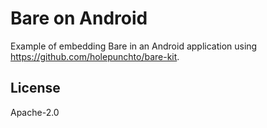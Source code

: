 # Bare on Android

Example of embedding Bare in an Android application using <https://github.com/holepunchto/bare-kit>.

## License

Apache-2.0

